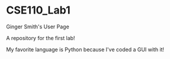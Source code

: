 # CSE110_Lab1
Ginger Smith's User Page

A repository for the first lab!

My favorite language is Python because I've coded a GUI with it!
